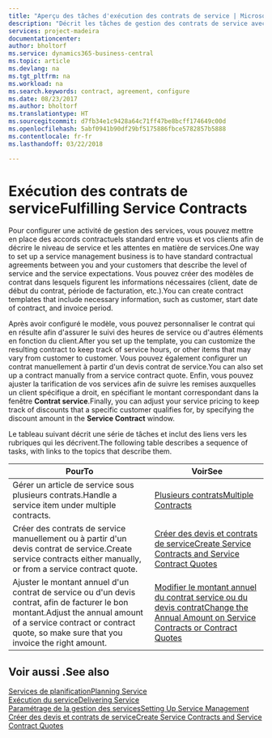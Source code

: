 ```yaml
---
title: "Aperçu des tâches d'exécution des contrats de service | Microsoft Docs"
description: "Décrit les tâches de gestion des contrats de service avec les clients."
services: project-madeira
documentationcenter: 
author: bholtorf
ms.service: dynamics365-business-central
ms.topic: article
ms.devlang: na
ms.tgt_pltfrm: na
ms.workload: na
ms.search.keywords: contract, agreement, configure
ms.date: 08/23/2017
ms.author: bholtorf
ms.translationtype: HT
ms.sourcegitcommit: d7fb34e1c9428a64c71ff47be8bcff174649c00d
ms.openlocfilehash: 5abf0941b90df29bf5175886fbce5782857b5888
ms.contentlocale: fr-fr
ms.lasthandoff: 03/22/2018

---
```

# <a name="fulfilling-service-contracts"></a><span data-ttu-id="2773c-103">Exécution des contrats de service</span><span class="sxs-lookup"><span data-stu-id="2773c-103">Fulfilling Service Contracts</span></span> 
<span data-ttu-id="2773c-104">Pour configurer une activité de gestion des services, vous pouvez mettre en place des accords contractuels standard entre vous et vos clients afin de décrire le niveau de service et les attentes en matière de services.</span><span class="sxs-lookup"><span data-stu-id="2773c-104">One way to set up a service management business is to have standard contractual agreements between you and your customers that describe the level of service and the service expectations.</span></span> <span data-ttu-id="2773c-105">Vous pouvez créer des modèles de contrat dans lesquels figurent les informations nécessaires (client, date de début du contrat, période de facturation, etc.).</span><span class="sxs-lookup"><span data-stu-id="2773c-105">You can create contract templates that include necessary information, such as customer, start date of contract, and invoice period.</span></span>  
  
<span data-ttu-id="2773c-106">Après avoir configuré le modèle, vous pouvez personnaliser le contrat qui en résulte afin d'assurer le suivi des heures de service ou d'autres éléments en fonction du client.</span><span class="sxs-lookup"><span data-stu-id="2773c-106">After you set up the template, you can customize the resulting contract to keep track of service hours, or other items that may vary from customer to customer.</span></span> <span data-ttu-id="2773c-107">Vous pouvez également configurer un contrat manuellement à partir d'un devis contrat de service.</span><span class="sxs-lookup"><span data-stu-id="2773c-107">You can also set up a contract manually from a service contract quote.</span></span> <span data-ttu-id="2773c-108">Enfin, vous pouvez ajuster la tarification de vos services afin de suivre les remises auxquelles un client spécifique a droit, en spécifiant le montant correspondant dans la fenêtre **Contrat service**.</span><span class="sxs-lookup"><span data-stu-id="2773c-108">Finally, you can adjust your service pricing to keep track of discounts that a specific customer qualifies for, by specifying the discount amount in the **Service Contract** window.</span></span>  

<span data-ttu-id="2773c-109">Le tableau suivant décrit une série de tâches et inclut des liens vers les rubriques qui les décrivent.</span><span class="sxs-lookup"><span data-stu-id="2773c-109">The following table describes a sequence of tasks, with links to the topics that describe them.</span></span>   
  
|<span data-ttu-id="2773c-110">**Pour**</span><span class="sxs-lookup"><span data-stu-id="2773c-110">**To**</span></span>|<span data-ttu-id="2773c-111">**Voir**</span><span class="sxs-lookup"><span data-stu-id="2773c-111">**See**</span></span>|  
|------------|-------------|  
|<span data-ttu-id="2773c-112">Gérer un article de service sous plusieurs contrats.</span><span class="sxs-lookup"><span data-stu-id="2773c-112">Handle a service item under multiple contracts.</span></span> | [<span data-ttu-id="2773c-113">Plusieurs contrats</span><span class="sxs-lookup"><span data-stu-id="2773c-113">Multiple Contracts</span></span>](service-multiple-contracts.md)|  
|<span data-ttu-id="2773c-114">Créer des contrats de service manuellement ou à partir d'un devis contrat de service.</span><span class="sxs-lookup"><span data-stu-id="2773c-114">Create service contracts either manually, or from a service contract quote.</span></span>| [<span data-ttu-id="2773c-115">Créer des devis et contrats de service</span><span class="sxs-lookup"><span data-stu-id="2773c-115">Create Service Contracts and Service Contract Quotes</span></span>](service-how-to-create-service-contracts-and-service-contract-quotes.md)|
|<span data-ttu-id="2773c-116">Ajuster le montant annuel d'un contrat de service ou d'un devis contrat, afin de facturer le bon montant.</span><span class="sxs-lookup"><span data-stu-id="2773c-116">Adjust the annual amount of a service contract or contract quote, so make sure that you invoice the right amount.</span></span>|[<span data-ttu-id="2773c-117">Modifier le montant annuel du contrat service ou du devis contrat</span><span class="sxs-lookup"><span data-stu-id="2773c-117">Change the Annual Amount on Service Contracts or Contract Quotes</span></span>](service-how-to-change-the-annual-amount-on-service-contracts-or-contract-quotes.md)|

## <a name="see-also"></a><span data-ttu-id="2773c-118">Voir aussi .</span><span class="sxs-lookup"><span data-stu-id="2773c-118">See also</span></span>
[<span data-ttu-id="2773c-119">Services de planification</span><span class="sxs-lookup"><span data-stu-id="2773c-119">Planning Service</span></span>](service-plan-service.md)  
[<span data-ttu-id="2773c-120">Exécution du service</span><span class="sxs-lookup"><span data-stu-id="2773c-120">Delivering Service</span></span>](service-deliver-service.md)  
[<span data-ttu-id="2773c-121">Paramétrage de la gestion des services</span><span class="sxs-lookup"><span data-stu-id="2773c-121">Setting Up Service Management</span></span>](service-setup-service.md)  
[<span data-ttu-id="2773c-122">Créer des devis et contrats de service</span><span class="sxs-lookup"><span data-stu-id="2773c-122">Create Service Contracts and Service Contract Quotes</span></span>](service-how-to-create-service-contracts-and-service-contract-quotes.md)  

